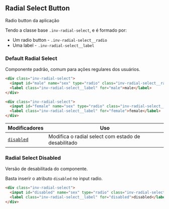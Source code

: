 ## Radial Select Button
Radio button da aplicação

Tendo a classe base `.inv-radial-select`, e é formado por:
- Um radio button - `.inv-radial-select__radio`
- Uma label - `.inv-radial-select__label`

### Default Radial Select
Componente padrão, comum para ações regulares dos usuários.

``` html
<div class="inv-radial-select">
  <input id="male" name="sex" type="radio" class="inv-radial-select__radio" value="male" />
  <label class="inv-radial-select__label" for="male">male</label>
</div>

<div class="inv-radial-select">
  <input id="female" name="sex" type="radio" class="inv-radial-select__radio" value="female" />
  <label class="inv-radial-select__label" for="female">female</label>
</div>
```

| Modificadores 	| Uso 	|
|-------------------------------------------------	|----------------------------------------------------------	|
| [`disabled`](#radial-select-disabled) 	| Modifica o radial select com estado de desabilitado	|

### Radial Select Disabled
Versão de desabilitada do componente.

Basta inserir o atributo `disabled` no input radio.

``` html
<div class="inv-radial-select">
  <input id="disabled" name="sex" type="radio" class="inv-radial-select__radio" value="disabled" disabled />
  <label class="inv-radial-select__label" for="disabled">disabled</label>
</div>
```
